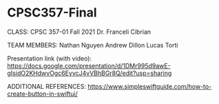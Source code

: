 # CPSC357-Final
CLASS:
CPSC 357-01
Fall 2021
Dr. Franceli Cibrian

TEAM MEMBERS:
Nathan Nguyen
Andrew Dillon
Lucas Torti

Presentation link (with video): https://docs.google.com/presentation/d/1DMr995d9awE-gIsidO2KHdwvOgc6EyvcJ4vVBhBGr8Q/edit?usp=sharing

ADDITIONAL REFERENCES:
https://www.simpleswiftguide.com/how-to-create-button-in-swiftui/
